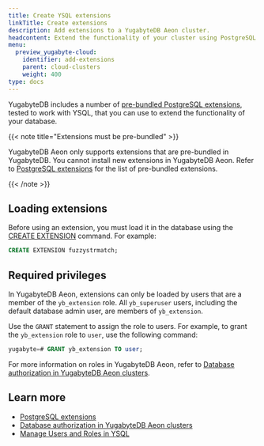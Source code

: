 ```yaml
---
title: Create YSQL extensions
linkTitle: Create extensions
description: Add extensions to a YugabyteDB Aeon cluster.
headcontent: Extend the functionality of your cluster using PostgreSQL extensions
menu:
  preview_yugabyte-cloud:
    identifier: add-extensions
    parent: cloud-clusters
    weight: 400
type: docs
---
```


YugabyteDB includes a number of [pre-bundled PostgreSQL extensions](../../../additional-features/pg-extensions/), tested to work with YSQL, that you can use to extend the functionality of your database.

{{< note title="Extensions must be pre-bundled" >}}

YugabyteDB Aeon only supports extensions that are pre-bundled in YugabyteDB. You cannot install new extensions in YugabyteDB Aeon. Refer to [PostgreSQL extensions](../../../additional-features/pg-extensions/) for the list of pre-bundled extensions.

{{< /note >}}

## Loading extensions

Before using an extension, you must load it in the database using the [CREATE EXTENSION](../../../api/ysql/the-sql-language/statements/ddl_create_extension/) command. For example:

```sql
CREATE EXTENSION fuzzystrmatch;
```

## Required privileges

In YugabyteDB Aeon, extensions can only be loaded by users that are a member of the `yb_extension` role. All `yb_superuser` users, including the default database admin user, are members of `yb_extension`.

Use the `GRANT` statement to assign the role to users. For example, to grant the `yb_extension` role to `user`, use the following command:

```sql
yugabyte=# GRANT yb_extension TO user;
```

For more information on roles in YugabyteDB Aeon, refer to [Database authorization in YugabyteDB Aeon clusters](../../cloud-secure-clusters/cloud-users/).

## Learn more

- [PostgreSQL extensions](../../../additional-features/pg-extensions/)
- [Database authorization in YugabyteDB Aeon clusters](../../cloud-secure-clusters/cloud-users/)
- [Manage Users and Roles in YSQL](../../../secure/authorization/create-roles/)

